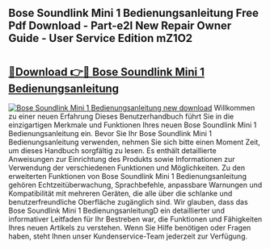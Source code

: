 ## Bose Soundlink Mini 1 Bedienungsanleitung Free Pdf Download - Part-e2I New Repair Owner Guide - User Service Edition mZ1O2

# <h2><a href="http://df0kuk.blite.top/?on=Bose+Soundlink+Mini+1+Bedienungsanleitung">🔗Download 👉🔴 Bose Soundlink Mini 1 Bedienungsanleitung</a></h2>

[![Bose Soundlink Mini 1 Bedienungsanleitung new download](https://i.imgur.com/lujVjoI.png)](http://df0kuk.blite.top/?on=Bose+Soundlink+Mini+1+Bedienungsanleitung)
Willkommen zu einer neuen Erfahrung Dieses Benutzerhandbuch führt Sie in die einzigartigen Merkmale und Funktionen Ihres neuen Bose Soundlink Mini 1 Bedienungsanleitung ein. Bevor Sie Ihr Bose Soundlink Mini 1 Bedienungsanleitung verwenden, nehmen Sie sich bitte einen Moment Zeit, um dieses Handbuch sorgfältig zu lesen. Es enthält detaillierte Anweisungen zur Einrichtung des Produkts sowie Informationen zur Verwendung der verschiedenen Funktionen und Möglichkeiten. Zu den erweiterten Funktionen von Bose Soundlink Mini 1 Bedienungsanleitung gehören Echtzeitüberwachung, Sprachbefehle, anpassbare Warnungen und Kompatibilität mit mehreren Geräten, die alle über die schlanke und benutzerfreundliche Oberfläche zugänglich sind. Wir glauben, dass das Bose Soundlink Mini 1 BedienungsanleitungD ein detaillierter und informativer Leitfaden für Ihr Bestreben war, die Funktionen und Fähigkeiten Ihres neuen Artikels zu verstehen. Wenn Sie Hilfe benötigen oder Fragen haben, steht Ihnen unser Kundenservice-Team jederzeit zur Verfügung.
